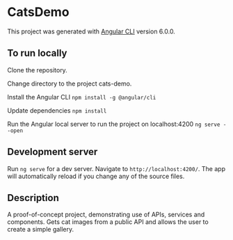 
# CatsDemo

This project was generated with [Angular CLI](https://github.com/angular/angular-cli) version 6.0.0.

## To run locally
Clone the repository.

Change directory to the project cats-demo.

Install the Angular CLI `npm install -g @angular/cli`

Update dependencies `npm install`

Run the Angular local server to run the project on localhost:4200 `ng serve --open`

## Development server

Run `ng serve` for a dev server. Navigate to `http://localhost:4200/`. The app will automatically reload if you change any of the source files.

## Description

A proof-of-concept project, demonstrating use of APIs, services and components.  Gets cat images from a public API and allows the user to create a simple gallery.
